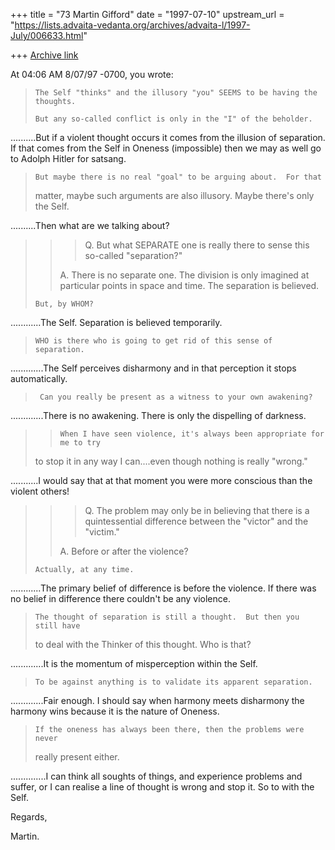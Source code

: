 +++
title = "73 Martin Gifford"
date = "1997-07-10"
upstream_url = "https://lists.advaita-vedanta.org/archives/advaita-l/1997-July/006633.html"

+++
[Archive link](https://lists.advaita-vedanta.org/archives/advaita-l/1997-July/006633.html)

At 04:06 AM 8/07/97 -0700, you wrote:
>
>     The Self "thinks" and the illusory "you" SEEMS to be having the thoughts.
>
>     But any so-called conflict is only in the "I" of the beholder.

..........But if a violent thought occurs it comes from the illusion of
separation. If that comes from the Self in Oneness (impossible) then we may
as well go to Adolph Hitler for satsang.

>     But maybe there is no real "goal" to be arguing about.  For that
>matter, maybe such arguments are also illusory.  Maybe there's only the Self.

..........Then what are we talking about?

>>>Q. But what SEPARATE one is really there to sense this so-called
"separation?"
>>
>>A. There is no separate one. The division is only imagined at particular
>>points in space and time. The separation is believed.
>
>     But, by WHOM?

............The Self. Separation is believed temporarily.

>     WHO is there who is going to get rid of this sense of separation.

.............The Self perceives disharmony and in that perception it stops
automatically.

>      Can you really be present as a witness to your own awakening?

.............There is no awakening. There is only the dispelling of darkness.

>>     When I have seen violence, it's always been appropriate for me to try
>to stop it in any way I can....even though nothing is really "wrong."

...........I would say that at that moment you were more conscious than the
violent others!

>>>Q. The problem may only be in believing that there is a quintessential
>>difference between the "victor" and the "victim."
>>
>>A. Before or after the violence?
>
>     Actually, at any time.

............The primary belief of difference is before the violence. If
there was no belief in difference there couldn't be any violence.

>     The thought of separation is still a thought.  But then you still have
>to deal with the Thinker of this thought.  Who is that?

.............It is the momentum of misperception within the Self.

>     To be against anything is to validate its apparent separation.

.............Fair enough. I should say when harmony meets disharmony the
harmony wins because it is the nature of Oneness.

>     If the oneness has always been there, then the problems were never
>really present either.

..............I can think all soughts of things, and experience problems and
suffer, or I can realise a line of thought is wrong and stop it. So to with
the Self.

Regards,

Martin.

